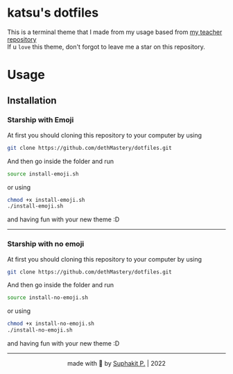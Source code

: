 # katsu's dotfiles
This is a terminal theme that I made from my usage based from [my teacher repository](https://github.com/KrisMT/dotfiles) <br />
If u `love` this theme, don't forgot to leave me a star on this repository.

# Usage
## Installation
### Starship with Emoji
At first you should cloning this repository to your computer by using

```zsh
git clone https://github.com/dethMastery/dotfiles.git
```

And then go inside the folder and run

```zsh
source install-emoji.sh
```

or using

```zsh
chmod +x install-emoji.sh
./install-emoji.sh
```

and having fun with your new theme :D

<hr />

### Starship with no emoji
At first you should cloning this repository to your computer by using

```zsh
git clone https://github.com/dethMastery/dotfiles.git
```

And then go inside the folder and run

```zsh
source install-no-emoji.sh
```

or using

```zsh
chmod +x install-no-emoji.sh
./install-no-emoji.sh
```

and having fun with your new theme :D

<hr />
<center> made with 🤍 by <a href="https://suphakit.net" target="_blank">Suphakit P.</a> | 2022 </center>
